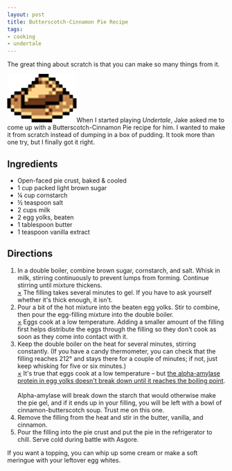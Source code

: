 ```yaml
---
layout: post
title: Butterscotch-Cinnamon Pie Recipe
tags:
- cooking
- undertale
---
```


The great thing about scratch is that you can make so many things from it.

<img src="/images/Bpie.png" class="blogpost-right" />When I started playing *Undertale*, Jake asked me to come up with a 
Butterscotch-Cinnamon Pie recipe for him.  I wanted to make it from scratch instead of dumping in a box of pudding.  It took more than one try, but I finally got it 
right.

<h2>Ingredients</h2>

*	Open-faced pie crust, baked & cooled
*	1 cup packed light brown sugar
*	¼ cup cornstarch
*	½ teaspoon salt
*	2 cups milk
*	2 egg yolks, beaten
*	1 tablespoon butter
*	1 teaspoon vanilla extract

<h2>Directions</h2>

<ol>
<li>In a double boiler, combine brown sugar, cornstarch, and salt. Whisk in milk, stirring continuously to prevent lumps from forming.  Continue stirring until mixture thickens.

<div class="alert alert-info">
<a href="#" class="close" data-dismiss="alert" aria-label="close">&times;</a>
The filling takes several minutes to gel.  If you have to ask yourself whether it's thick enough, it isn't.
</div>
</li>

<li>Pour a bit of the hot mixture into the beaten egg yolks.  Stir to combine, then pour the egg-filling mixture into the double boiler.

<div class="alert alert-info">
<a href="#" class="close" data-dismiss="alert" aria-label="close">&times;</a>
Eggs cook at a low temperature.  Adding a smaller amount of the filling first helps distribute the eggs through the filling so they don't cook as soon as they come into contact with it.
</div>
</li>

<li>Keep the double boiler on the heat for several minutes, stirring constantly.  (If you have a candy thermometer, you can check that the filling reaches 212° and stays there for a couple of minutes; if not, just keep whisking for five or six minutes.)

<div class="alert alert-danger">
<a href="#" class="close" data-dismiss="alert" aria-label="close">&times;</a>
It's true that eggs cook at a low temperature – but <a href="https://books.google.com/books?id=ycA7tR8pKGYC&pg=PT348&lpg=PT348&dq=egg+yolk+enzyme+breaks+down+starch&source=bl&ots=EJf8loaFxM&sig=VPqXZXWct4dtf90v2HDZ7H4yhl4&hl=en&sa=X&ved=0ahUKEwijzv3MoYXKAhXF7D4KHeeRDpYQ6AEILTAD#v=onepage&q=egg%20yolk%20enzyme%20breaks%20down%20starch&f=false">the alpha-amylase protein 
in egg yolks doesn't break down until it reaches the boiling point</a>.
<br />
<br />
Alpha-amylase will break down the starch that would otherwise make the pie gel, and if it ends up in your filling, you will be left with a bowl of cinnamon-butterscotch soup.  Trust me on this one.
</div>
</li>

<li>Remove the filling from the heat and stir in the butter, vanilla, and cinnamon.
</li>

<li>Pour the filling into the pie crust and put the pie in the refrigerator to chill.  Serve cold during battle with Asgore.</li>
</ol>

If you want a topping, you can whip up some cream or make a soft meringue with your leftover egg whites.


